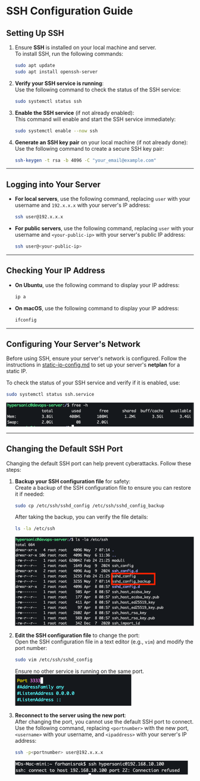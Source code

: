 # SSH Configuration Guide

## Setting Up SSH
1. Ensure **SSH** is installed on your local machine and server.  
   To install SSH, run the following commands:  
   ```bash
   sudo apt update
   sudo apt install openssh-server
   ```
2. **Verify your SSH service is running**:  
   Use the following command to check the status of the SSH service:  
   ```bash
   sudo systemctl status ssh
   ```
3. **Enable the SSH service** (if not already enabled):  
   This command will enable and start the SSH service immediately:  
   ```bash
   sudo systemctl enable --now ssh
   ```
4. **Generate an SSH key pair** on your local machine (if not already done):  
   Use the following command to create a secure SSH key pair:  
   ```bash
   ssh-keygen -t rsa -b 4096 -C "your_email@example.com"
   ```

---

## Logging into Your Server
- **For local servers**, use the following command, replacing `user` with your username and `192.x.x.x` with your server's IP address:  
  ```bash
  ssh user@192.x.x.x
  ```
- **For public servers**, use the following command, replacing `user` with your username and `<your-public-ip>` with your server's public IP address:  
  ```bash
  ssh user@<your-public-ip>
  ```

---

## Checking Your IP Address
- **On Ubuntu**, use the following command to display your IP address:  
  ```bash
  ip a
  ```
- **On macOS**, use the following command to display your IP address:  
  ```bash
  ifconfig
  ```

---

## Configuring Your Server's Network
Before using SSH, ensure your server's network is configured. Follow the instructions in [static-ip-config.md](static-ip-config.md) to set up your server's **netplan** for a static IP.

To check the status of your SSH service and verify if it is enabled, use:  
```bash
sudo systemctl status ssh.service
```
![SSH Service Status](<images/ssh status.png>)

---

## Changing the Default SSH Port
Changing the default SSH port can help prevent cyberattacks. Follow these steps:

1. **Backup your SSH configuration file** for safety:  
   Create a backup of the SSH configuration file to ensure you can restore it if needed:  
   ```bash
   sudo cp /etc/ssh/sshd_config /etc/ssh/sshd_config_backup
   ```
   After taking the backup, you can verify the file details:  
   ```bash
   ls -la /etc/ssh
   ```
   ![File Details](<images/ls -la.png>)

2. **Edit the SSH configuration file** to change the port:  
   Open the SSH configuration file in a text editor (e.g., `vim`) and modify the port number:  
   ```bash
   sudo vim /etc/ssh/sshd_config
   ```
   Ensure no other service is running on the same port.  
   ![Port Change](<images/port change.png>)

3. **Reconnect to the server using the new port**:  
   After changing the port, you cannot use the default SSH port to connect. Use the following command, replacing `<portnumber>` with the new port, `<username>` with your username, and `<ipaddress>` with your server's IP address:  
   ```bash
   ssh -p<portnumber> user@192.x.x.x
   ```
   ![SSH Login](<images/ssh login.png>)
